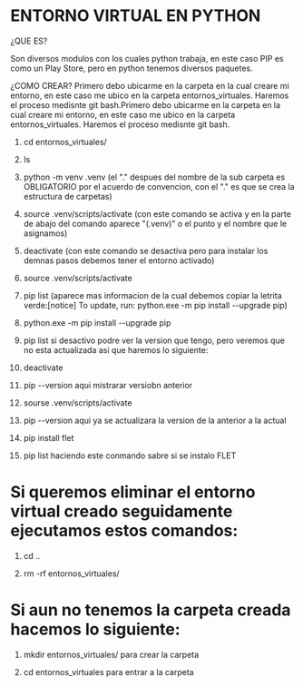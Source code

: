# ENTORNO VIRTUAL EN PYTHON

¿QUE ES?

Son diversos modulos con los cuales python trabaja, en este caso PIP es como un Play Store, pero en python tenemos diversos paquetes.

¿COMO CREAR?
Primero debo ubicarme en la carpeta en la cual creare mi entorno, en este caso me ubico en la carpeta entornos_virtuales. Haremos el proceso medisnte git bash.Primero debo ubicarme en la carpeta en la cual creare mi entorno, en este caso me ubico en la carpeta entornos_virtuales. Haremos el proceso medisnte git bash.

1. cd entornos_virtuales/

2. ls

3. python -m venv .venv (el "." despues del nombre de la sub carpeta es OBLIGATORIO por el acuerdo de convencion, con el "." es que se crea la estructura de carpetas)

4. source .venv/scripts/activate (con este comando se activa y en la parte de abajo del comando aparece "(.venv)" o el punto y el nombre que le asignamos)

5. deactivate (con este comando se desactiva pero para instalar los demnas pasos debemos tener el entorno activado)

6. source .venv/scripts/activate

7.  pip list (aparece mas informacion de la cual debemos copiar la letrita verde:[notice] To update, run: python.exe -m pip install --upgrade pip)

8. python.exe -m pip install --upgrade pip

9. pip list si desactivo podre ver la version que tengo, pero veremos que no esta actualizada asi que haremos lo siguiente:

10. deactivate

11. pip --version aqui mistrarar versiobn anterior

12. sourse .venv/scripts/activate

13. pip --version aqui ya se actualizara la version de la anterior a la actual

14. pip install flet

15. pip list haciendo este conmando sabre si se instalo FLET

# Si queremos eliminar el entorno virtual creado seguidamente ejecutamos estos comandos:

1. cd ..

2. rm -rf entornos_virtuales/

# Si aun no tenemos la carpeta creada hacemos lo siguiente:

1. mkdir entornos_virtuales/ para crear la carpeta

2. cd entornos_virtuales para entrar a la carpeta
